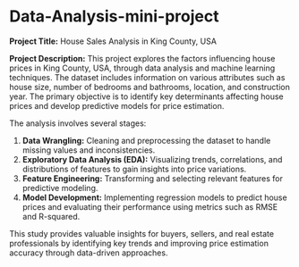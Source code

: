 # Data-Analysis-mini-project


**Project Title:** House Sales Analysis in King County, USA

**Project Description:**
This project explores the factors influencing house prices in King County, USA, through data analysis and machine learning techniques. The dataset includes information on various attributes such as house size, number of bedrooms and bathrooms, location, and construction year. The primary objective is to identify key determinants affecting house prices and develop predictive models for price estimation.

The analysis involves several stages:
1. **Data Wrangling:** Cleaning and preprocessing the dataset to handle missing values and inconsistencies.
2. **Exploratory Data Analysis (EDA):** Visualizing trends, correlations, and distributions of features to gain insights into price variations.
3. **Feature Engineering:** Transforming and selecting relevant features for predictive modeling.
4. **Model Development:** Implementing regression models to predict house prices and evaluating their performance using metrics such as RMSE and R-squared.

This study provides valuable insights for buyers, sellers, and real estate professionals by identifying key trends and improving price estimation accuracy through data-driven approaches.

